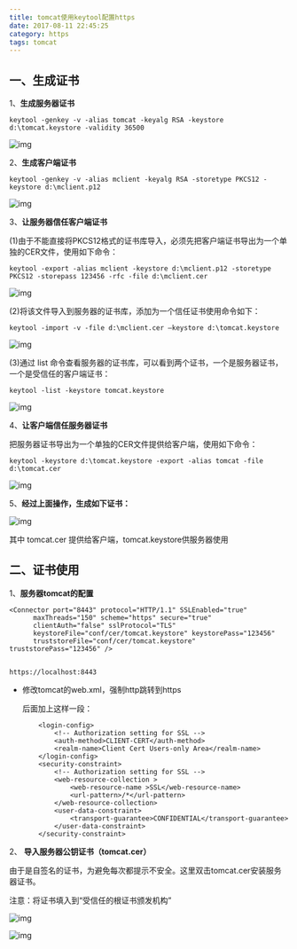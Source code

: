```yaml
---
title: tomcat使用keytool配置https
date: 2017-08-11 22:45:25
category: https
tags: tomcat
---
```


## 一、生成证书

1、**生成服务器证书**

```
keytool -genkey -v -alias tomcat -keyalg RSA -keystore d:\tomcat.keystore -validity 36500
```

![img](https://clyhs.github.io/images/java/1.png)

2、**生成客户端证书**

```
keytool -genkey -v -alias mclient -keyalg RSA -storetype PKCS12 -keystore d:\mclient.p12
```

![img](https://clyhs.github.io/images/java/2.png)

3、**让服务器信任客户端证书**

(1)由于不能直接将PKCS12格式的证书库导入，必须先把客户端证书导出为一个单独的CER文件，使用如下命令：

```
keytool -export -alias mclient -keystore d:\mclient.p12 -storetype PKCS12 -storepass 123456 -rfc -file d:\mclient.cer
```

![img](https://clyhs.github.io/images/java/3.png)

(2)将该文件导入到服务器的证书库，添加为一个信任证书使用命令如下：

```
keytool -import -v -file d:\mclient.cer –keystore d:\tomcat.keystore
```

![img](https://clyhs.github.io/images/java/4.png)

(3)通过 list 命令查看服务器的证书库，可以看到两个证书，一个是服务器证书，一个是受信任的客户端证书：

```
keytool -list -keystore tomcat.keystore
```

![img](https://clyhs.github.io/images/java/5.png)

4、**让客户端信任服务器证书**

把服务器证书导出为一个单独的CER文件提供给客户端，使用如下命令：

```
keytool -keystore d:\tomcat.keystore -export -alias tomcat -file d:\tomcat.cer
```

![img](https://clyhs.github.io/images/java/6.png)

5、**经过上面操作，生成如下证书：**

![img](https://clyhs.github.io/images/java/7.png)

其中 tomcat.cer 提供给客户端，tomcat.keystore供服务器使用

## 二、证书使用

1、**服务器tomcat的配置**

```
<Connector port="8443" protocol="HTTP/1.1" SSLEnabled="true" 
      maxThreads="150" scheme="https" secure="true" 
      clientAuth="false" sslProtocol="TLS" 
      keystoreFile="conf/cer/tomcat.keystore" keystorePass="123456" 
      truststoreFile="conf/cer/tomcat.keystore" truststorePass="123456" /> 


https://localhost:8443
```

* 修改tomcat的web.xml，强制http跳转到https

  </welcome-file-list>后面加上这样一段：

  ```
      <login-config>    
          <!-- Authorization setting for SSL -->    
          <auth-method>CLIENT-CERT</auth-method>    
          <realm-name>Client Cert Users-only Area</realm-name>    
      </login-config>    
      <security-constraint>    
          <!-- Authorization setting for SSL -->    
          <web-resource-collection >    
              <web-resource-name >SSL</web-resource-name>    
              <url-pattern>/*</url-pattern>    
          </web-resource-collection>    
          <user-data-constraint>    
              <transport-guarantee>CONFIDENTIAL</transport-guarantee>    
          </user-data-constraint>    
      </security-constraint>
  ```

  

2、 **导入服务器公钥证书（tomcat.cer）**

由于是自签名的证书，为避免每次都提示不安全。这里双击tomcat.cer安装服务器证书。

注意：将证书填入到“受信任的根证书颁发机构”

![img](https://clyhs.github.io/images/java/8.png)

![img](https://clyhs.github.io/images/java/9.png)